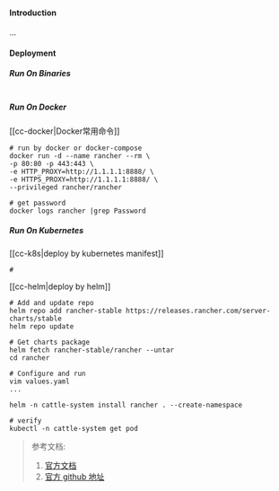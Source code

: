 #### Introduction
...


#### Deployment
##### Run On Binaries
```shell

```

##### Run On Docker
[[cc-docker|Docker常用命令]]
```shell
# run by docker or docker-compose
docker run -d --name rancher --rm \
-p 80:80 -p 443:443 \
-e HTTP_PROXY=http://1.1.1.1:8888/ \
-e HTTPS_PROXY=http://1.1.1.1:8888/ \
--privileged rancher/rancher

# get password
docker logs rancher |grep Password
```

##### Run On Kubernetes
[[cc-k8s|deploy by kubernetes manifest]]
```shell
# 
```

[[cc-helm|deploy by helm]]
```shell
# Add and update repo
helm repo add rancher-stable https://releases.rancher.com/server-charts/stable
helm repo update

# Get charts package
helm fetch rancher-stable/rancher --untar
cd rancher

# Configure and run
vim values.yaml
...

helm -n cattle-system install rancher . --create-namespace 

# verify
kubectl -n cattle-system get pod 
```



> 参考文档:
> 1. [官方文档](https://github.com/rancher/rke)
> 2. [官方 github 地址](https://github.com/rancher/rke)

